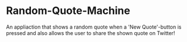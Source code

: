 # Random-Quote-Machine
An appliaction that shows a random quote when a 'New Quote'-button is pressed and also allows the user to share the shown quote on Twitter!

